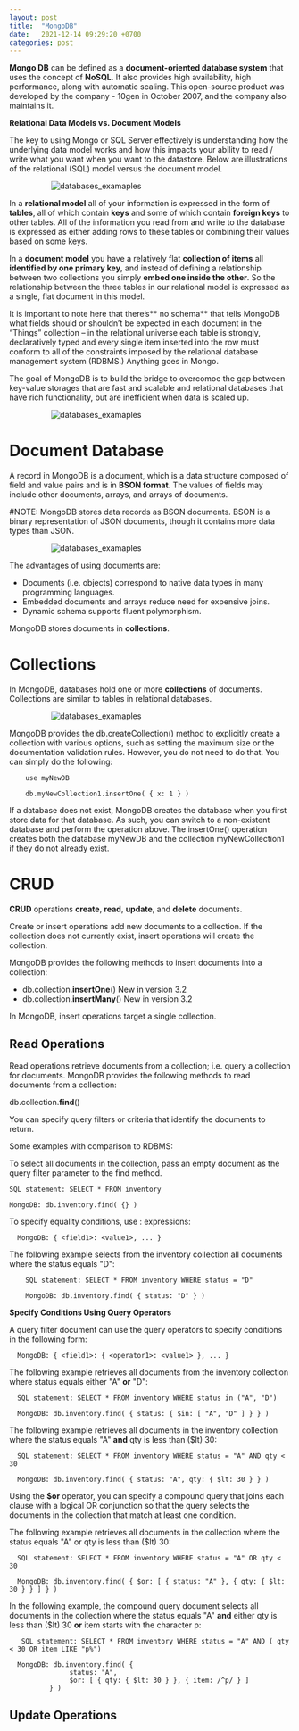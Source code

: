 ```yaml
---
layout: post
title:  "MongoDB"
date:   2021-12-14 09:29:20 +0700
categories: post
---
```


**Mongo DB** can be defined as a **document-oriented database system** that uses the concept of **NoSQL**. 
It also provides high availability, high performance, along with automatic scaling. 
This open-source product was developed by the company - 10gen in October 2007, and the company also maintains it. 


**Relational Data Models vs. Document Models**

The key to using Mongo or SQL Server effectively is understanding how the underlying data model works and how this impacts your ability to read / write what you want when you want to the datastore. Below are illustrations of the relational (SQL) model versus the document model.

&nbsp;&nbsp;&nbsp;&nbsp;&nbsp;&nbsp;&nbsp;&nbsp;&nbsp;&nbsp;&nbsp;&nbsp;&nbsp;&nbsp;&nbsp;&nbsp;&nbsp;&nbsp; 
![databases_examaples](../../assets/posts_images/mongo_0.png)

In a **relational model** all of your information is expressed in the form of **tables**, all of which contain **keys** and some of which contain **foreign keys** to other tables. 
All of the information you read from and write to the database is expressed as either adding rows to these tables or combining their values based on some keys.

In a **document model** you have a relatively flat **collection of items** all **identified by one primary key**, and instead of defining a relationship between
 two collections you simply **embed one inside the other**. So the relationship between the three tables in our relational model is expressed as a single, 
 flat document in this model.

It is important to note here that there’s** no schema** that tells MongoDB what fields should or shouldn’t be expected in each document 
in the “Things” collection – in the relational universe each table is strongly, declaratively typed and every single item inserted into 
the row must conform to all of the constraints imposed by the relational database management system (RDBMS.) Anything goes in Mongo.


The goal of MongoDB is to build the bridge to overcomoe the gap between key-value storages that are fast and scalable and relational databases that have
rich functionality, but are inefficient when data is scaled up.

&nbsp;&nbsp;&nbsp;&nbsp;&nbsp;&nbsp;&nbsp;&nbsp;&nbsp;&nbsp;&nbsp;&nbsp;&nbsp;&nbsp;&nbsp;&nbsp;&nbsp;&nbsp; 
![databases_examaples](../../assets/posts_images/mongo_1.png)

# Document Database

A record in MongoDB is a document, which is a data structure composed of field and value pairs and is in **BSON format**. The values of fields may include other documents, arrays, and arrays of documents.

#NOTE: MongoDB stores data records as BSON documents. BSON is a binary representation of JSON documents, though it contains more data types than JSON. 

&nbsp;&nbsp;&nbsp;&nbsp;&nbsp;&nbsp;&nbsp;&nbsp;&nbsp;&nbsp;&nbsp;&nbsp;&nbsp;&nbsp;&nbsp;&nbsp;&nbsp;&nbsp; 
![databases_examaples](../../assets/posts_images/mongo_2.png)

The advantages of using documents are:

- Documents (i.e. objects) correspond to native data types in many programming languages.
- Embedded documents and arrays reduce need for expensive joins.
- Dynamic schema supports fluent polymorphism.


MongoDB stores documents in **collections**. 


# Collections

In MongoDB, databases hold one or more **collections** of documents. Collections are similar to tables in relational databases.

&nbsp;&nbsp;&nbsp;&nbsp;&nbsp;&nbsp;&nbsp;&nbsp;&nbsp;&nbsp;&nbsp;&nbsp;&nbsp;&nbsp;&nbsp;&nbsp;&nbsp;&nbsp; 
![databases_examaples](../../assets/posts_images/mongo_3.png)

MongoDB provides the db.createCollection() method to explicitly create a collection with various options, such as setting the maximum size or the documentation validation rules.
However, you do not need to do that. You can simply do the following:

        use myNewDB
        
        db.myNewCollection1.insertOne( { x: 1 } )
        
If a database does not exist, MongoDB creates the database when you first store data for that database. 
As such, you can switch to a non-existent database and perform the operation above. The insertOne() operation creates both the database myNewDB and the collection myNewCollection1 if they do not already exist.


# CRUD

**CRUD** operations **create**, **read**, **update**, and **delete** documents.

Create or insert operations add new documents to a collection. If the collection does not currently exist, insert operations will create the collection.

MongoDB provides the following methods to insert documents into a collection:

- db.collection.**insertOne**() New in version 3.2
- db.collection.**insertMany**() New in version 3.2

In MongoDB, insert operations target a single collection.



## Read Operations

Read operations retrieve documents from a collection; i.e. query a collection for documents. MongoDB provides the following methods to read documents from a collection:

db.collection.**find**()

You can specify query filters or criteria that identify the documents to return.

Some examples with comparison to RDBMS:

To select all documents in the collection, pass an empty document as the query filter parameter to the find method.

    SQL statement: SELECT * FROM inventory

    MongoDB: db.inventory.find( {} )


To specify equality conditions, use <field>:<value> expressions:
  
      MongoDB: { <field1>: <value1>, ... }
  

The following example selects from the inventory collection all documents where the status equals "D":
  
  
        SQL statement: SELECT * FROM inventory WHERE status = "D"

        MongoDB: db.inventory.find( { status: "D" } )

  
**Specify Conditions Using Query Operators**
  
A query filter document can use the query operators to specify conditions in the following form:  

      MongoDB: { <field1>: { <operator1>: <value1> }, ... }
  
The following example retrieves all documents from the inventory collection where status equals either "A" **or** "D":  
  
      SQL statement: SELECT * FROM inventory WHERE status in ("A", "D")

      MongoDB: db.inventory.find( { status: { $in: [ "A", "D" ] } } )
  

The following example retrieves all documents in the inventory collection where the status equals "A" **and** qty is less than ($lt) 30:
  
      SQL statement: SELECT * FROM inventory WHERE status = "A" AND qty < 30

      MongoDB: db.inventory.find( { status: "A", qty: { $lt: 30 } } )

Using the **$or** operator, you can specify a compound query that joins each clause with a logical OR conjunction so that the query selects the documents in the collection that match at least one condition.

The following example retrieves all documents in the collection where the status equals "A" or qty is less than ($lt) 30:
                                                                            
      SQL statement: SELECT * FROM inventory WHERE status = "A" OR qty < 30

      MongoDB: db.inventory.find( { $or: [ { status: "A" }, { qty: { $lt: 30 } } ] } )
                                                                        
                                                                            
 In the following example, the compound query document selects all documents in the collection where the status equals "A" **and** either qty is less than ($lt) 30 **or** item starts with the character p:                                                                           
  
  
  
       SQL statement: SELECT * FROM inventory WHERE status = "A" AND ( qty < 30 OR item LIKE "p%")

      MongoDB: db.inventory.find( {
                   status: "A",
                   $or: [ { qty: { $lt: 30 } }, { item: /^p/ } ]
              } )

  
 ## Update Operations
